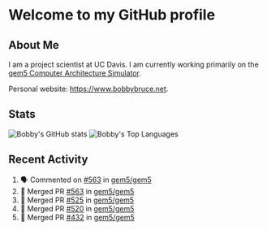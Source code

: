 # Welcome to my GitHub profile

## About Me

I am a project scientist at UC Davis. I am currently working primarily on the [gem5 Computer Architecture Simulator](https://github.com/gem5).

Personal website: <https://www.bobbybruce.net>.

## Stats

![Bobby's GitHub stats](https://github-readme-stats.vercel.app/api?username=bobbyrbruce&show_icons=true&theme=responsive&include_all_commits=true&count_private=true&show=reviews&disable_animations=true)
![Bobby's Top Languages ](https://github-readme-stats.vercel.app/api/top-langs/?username=bobbyrbruce&layout=compact&theme=responsive&count_private=true&langs_count=10&disable_animations=true)

## Recent Activity

<!--START_SECTION:activity-->
1. 🗣 Commented on [#563](https://github.com/gem5/gem5/pull/563#issuecomment-1810672252) in [gem5/gem5](https://github.com/gem5/gem5)
2. 🎉 Merged PR [#563](https://github.com/gem5/gem5/pull/563) in [gem5/gem5](https://github.com/gem5/gem5)
3. 🎉 Merged PR [#525](https://github.com/gem5/gem5/pull/525) in [gem5/gem5](https://github.com/gem5/gem5)
4. 🎉 Merged PR [#520](https://github.com/gem5/gem5/pull/520) in [gem5/gem5](https://github.com/gem5/gem5)
5. 🎉 Merged PR [#432](https://github.com/gem5/gem5/pull/432) in [gem5/gem5](https://github.com/gem5/gem5)
<!--END_SECTION:activity-->
